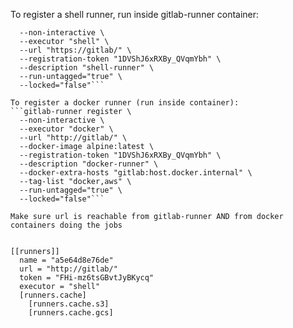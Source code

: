 
To register a shell runner, run inside gitlab-runner container:
```gitlab-runner register \
  --non-interactive \
  --executor "shell" \
  --url "https://gitlab/" \
  --registration-token "1DVShJ6xRXBy_QVqmYbh" \
  --description "shell-runner" \
  --run-untagged="true" \
  --locked="false"```

To register a docker runner (run inside container):
```gitlab-runner register \ 
  --non-interactive \
  --executor "docker" \
  --url "http://gitlab/" \
  --docker-image alpine:latest \
  --registration-token "1DVShJ6xRXBy_QVqmYbh" \
  --description "docker-runner" \
  --docker-extra-hosts "gitlab:host.docker.internal" \
  --tag-list "docker,aws" \
  --run-untagged="true" \
  --locked="false"```

Make sure url is reachable from gitlab-runner AND from docker containers doing the jobs


[[runners]]
  name = "a5e64d8e76de"
  url = "http://gitlab/"
  token = "FHi-mz6tsGBvtJyBKycq"
  executor = "shell"
  [runners.cache]
    [runners.cache.s3]
    [runners.cache.gcs]
